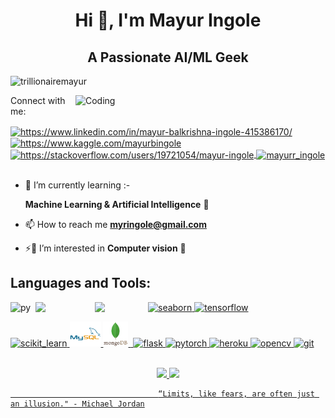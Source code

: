 <h1 align="center">Hi 👋, I'm Mayur Ingole</h1>
<h2 align="center">A Passionate AI/ML Geek</h2>

<p align="left"> <img src="https://komarev.com/ghpvc/?username=trillionairemayur&label=Profile%20views&color=030303&style=flat" alt="trillionairemayur" /> </p>
<img align="right" alt="Coding" width="400" src="https://user-images.githubusercontent.com/59453698/178947079-df3cd391-b419-4258-a542-b9a7e47e4351.gif"

<h2 align="left">Connect with me:</h2>
<p align="left">
<a href="https://linkedin.com/in/mayur-balkrishna-ingole-415386170//" target="blank"><img align="center" src="https://raw.githubusercontent.com/rahuldkjain/github-profile-readme-generator/master/src/images/icons/Social/linked-in-alt.svg" alt="https://www.linkedin.com/in/mayur-balkrishna-ingole-415386170/" height="30" width="40" /></a>     <a href="https://www.kaggle.com/mayurbingole" target="blank"><img align="center" src="https://raw.githubusercontent.com/rahuldkjain/github-profile-readme-generator/master/src/images/icons/Social/kaggle.svg" alt="https://www.kaggle.com/mayurbingole" height="30" width="40" /></a>
 <a href="https://stackoverflow.com/users/19721054/mayur-ingole" target="blank"><img align="center" src="https://raw.githubusercontent.com/rahuldkjain/github-profile-readme-generator/master/src/images/icons/Social/stack-overflow.svg" alt="https://stackoverflow.com/users/19721054/mayur-ingole" height="30" width="40" />  </a>
                          <a         href="https://instagram.com/mayurr_ingole" target="blank"><img align="center" src="https://raw.githubusercontent.com/rahuldkjain/github-profile-readme-generator/master/src/images/icons/Social/instagram.svg" alt="mayurr_ingole" height="30" width="40" /></a>
<br />

<br />





- 🌱 I’m currently learning :-
 
   __Machine Learning & Artificial Intelligence__  	:mechanical_arm:

- 📫 How to reach me **myringole@gmail.com**

- ⚡👀 I’m interested in **Computer vision** 👀




<h2 align="left">Languages and Tools:</h2>
<p align="left"> 

<img align="left" alt="py" width="40px" src="https://user-images.githubusercontent.com/108168115/210346934-1e6ca2ee-777b-456d-aa45-971688b37ad7.png" />


<img align="left" width="95px" src="https://user-images.githubusercontent.com/108168115/210348284-15693175-366b-410b-b99f-be3c54e3905e.png" />



<img align="left" width="85px" src="https://user-images.githubusercontent.com/108168115/210348588-568fb5ee-4229-4246-a159-8c407c390af4.png" />
<a href="https://seaborn.pydata.org/" target="_blank" rel="noreferrer"> <img src="https://seaborn.pydata.org/_images/logo-mark-lightbg.svg" alt="seaborn" width="40" height="40"/> </a>
<a href="https://www.tensorflow.org" target="_blank" rel="noreferrer"> <img src="https://www.vectorlogo.zone/logos/tensorflow/tensorflow-icon.svg" alt="tensorflow" width="40" height="40"/> </a> </p>
<a href="https://scikit-learn.org/" target="_blank" rel="noreferrer"> <img src="https://upload.wikimedia.org/wikipedia/commons/0/05/Scikit_learn_logo_small.svg" alt="scikit_learn" width="40" height="40"/> </a> 
 </a>
<a href="https://www.mysql.com/" target="_blank" rel="noreferrer"> <img src="https://raw.githubusercontent.com/devicons/devicon/master/icons/mysql/mysql-original-wordmark.svg" alt="mysql" width="50" height="40"/> </a>
<a href="https://www.mongodb.com/" target="_blank" rel="noreferrer"> <img src="https://raw.githubusercontent.com/devicons/devicon/master/icons/mongodb/mongodb-original-wordmark.svg" alt="mongodb" width="40" height="40"/> </a> 
<a href="https://pandas.pydata.org/" target="_blank" rel="noreferrer"> <img 
<a href="https://flask.palletsprojects.com/" target="_blank" rel="noreferrer"> <img src="https://www.vectorlogo.zone/logos/pocoo_flask/pocoo_flask-icon.svg" alt="flask" width="40" height="40"/> </a>
<a href="https://pytorch.org/" target="_blank" rel="noreferrer"> <img src="https://www.vectorlogo.zone/logos/pytorch/pytorch-icon.svg" alt="pytorch" width="40" height="40"/> </a> 
<a href="https://heroku.com" target="_blank" rel="noreferrer"> <img src="https://www.vectorlogo.zone/logos/heroku/heroku-icon.svg" alt="heroku" width="40" height="40"/> </a> 
<a href="https://opencv.org/" target="_blank" rel="noreferrer"> <img src="https://www.vectorlogo.zone/logos/opencv/opencv-icon.svg" alt="opencv" width="40" height="40"/> </a> 
<a href="https://git-scm.com/" target="_blank" rel="noreferrer"> <img src="https://www.vectorlogo.zone/logos/git-scm/git-scm-icon.svg" alt="git" width="40" height="40"/> </a> 
 

 
<br />



<br />







<p>



<p>
<p>
  
  
  
  

 
 
 
 
<p>
 
<p>
 
 

<p>
 

<p>
 

 

  <div align="center">
  <a href="https://github.com/trillionairemayur">
  <img height="150em" src="https://github-readme-stats-eight-theta.vercel.app/api?username=trillionairemayur&show_icons=true&theme=dark&include_all_commits=true&count_private=true"/>
  <img height="150em" src="https://github-readme-stats-eight-theta.vercel.app/api/top-langs/?username=trillionairemayur&layout=compact&langs_count=7&theme=dark"/>
</div>


                                     “Limits, like fears, are often just an illusion." - Michael Jordan


<!---
TrillionaireMayur/TrillionaireMayur is a ✨ special ✨ repository because its `README.md` (this file) appears on your GitHub profile.
You can click the Preview link to take a look at your changes.
--->
